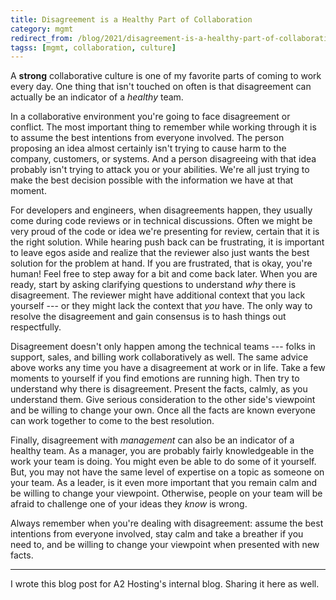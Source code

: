 ```yaml
---
title: Disagreement is a Healthy Part of Collaboration
category: mgmt
redirect_from: /blog/2021/disagreement-is-a-healthy-part-of-collaboration.html
tagss: [mgmt, collaboration, culture]
---
```


A **strong** collaborative culture is one of my favorite parts of coming to
work every day. One thing that isn't touched on often is that disagreement can
actually be an indicator of a _healthy_ team.

In a collaborative environment you're going to face disagreement or conflict.
The most important thing to remember while working through it is to assume the
best intentions from everyone involved. The person proposing an idea almost
certainly isn't trying to cause harm to the company, customers, or 
systems. And a person disagreeing with that idea probably isn't trying to
attack you or your abilities. We're all just trying to make the best decision
possible with the information we have at that moment.

For developers and engineers, when disagreements happen, they usually come
during code reviews or in technical discussions. Often we might be very proud
of the code or idea we're presenting for review, certain that it is the right
solution. While hearing push back can be frustrating, it is important to leave
egos aside and realize that the reviewer also just wants the best solution for
the problem at hand. If you are frustrated, that is okay, you're human! Feel
free to step away for a bit and come back later. When you are ready, start by
asking clarifying questions to understand _why_ there is disagreement. The
reviewer might have additional context that you lack yourself --- or they
might lack the context that _you_ have. The only way to resolve the
disagreement and gain consensus is to hash things out respectfully.

Disagreement doesn't only happen among the technical teams --- folks in
support, sales, and billing work collaboratively as well. The same advice
above works any time you have a disagreement at work or in life. Take a few
moments to yourself if you find emotions are running high. Then try to
understand why there is disagreement. Present the facts, calmly, as you
understand them. Give serious consideration to the other side's viewpoint and
be willing to change your own. Once all the facts are known everyone can work
together to come to the best resolution.

Finally, disagreement with _management_ can also be an indicator of a healthy
team. As a manager, you are probably fairly knowledgeable in the work your
team is doing. You might even be able to do some of it yourself. But, you may
not have the same level of expertise on a topic as someone on your team. As a
leader, is it even more important that you remain calm and be willing to
change your viewpoint. Otherwise, people on your team will be afraid to
challenge one of your ideas they _know_ is wrong.

Always remember when you're dealing with disagreement: assume the best
intentions from everyone involved, stay calm and take a breather if you need
to, and be willing to change your viewpoint when presented with new facts.

---

I wrote this blog post for A2 Hosting's internal blog. Sharing it here as
well.
